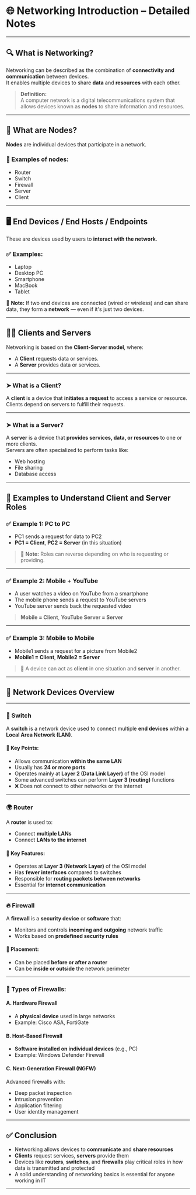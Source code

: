 # 🌐 Networking Introduction – Detailed Notes

---

## 🔍 What is Networking?

Networking can be described as the combination of **connectivity and communication** between devices.  
It enables multiple devices to share **data** and **resources** with each other.

> **Definition:**  
> A computer network is a digital telecommunications system that allows devices known as **nodes** to share information and resources.

---

## 🧩 What are Nodes?

**Nodes** are individual devices that participate in a network.

### 📌 Examples of nodes:
- Router  
- Switch  
- Firewall  
- Server  
- Client  

---

## 🖥️ End Devices / End Hosts / Endpoints

These are devices used by users to **interact with the network**.

### ✅ Examples:
- Laptop  
- Desktop PC  
- Smartphone  
- MacBook  
- Tablet  

📘 **Note:** If two end devices are connected (wired or wireless) and can share data, they form a **network** — even if it's just two devices.

---

## 🧑‍💻 Clients and Servers

Networking is based on the **Client-Server model**, where:

- A **Client** requests data or services.  
- A **Server** provides data or services.

---

### ➤ What is a Client?

A **client** is a device that **initiates a request** to access a service or resource.  
Clients depend on servers to fulfill their requests.

---

### ➤ What is a Server?

A **server** is a device that **provides services, data, or resources** to one or more clients.  
Servers are often specialized to perform tasks like:
- Web hosting  
- File sharing  
- Database access  

---

## 🧠 Examples to Understand Client and Server Roles

### ✅ Example 1: PC to PC
- PC1 sends a request for data to PC2  
- **PC1 = Client**, **PC2 = Server** (in this situation)

> 🔄 **Note:** Roles can reverse depending on who is requesting or providing.

---

### ✅ Example 2: Mobile + YouTube
- A user watches a video on YouTube from a smartphone  
- The mobile phone sends a request to YouTube servers  
- YouTube server sends back the requested video

> **Mobile = Client**, **YouTube Server = Server**

---

### ✅ Example 3: Mobile to Mobile
- Mobile1 sends a request for a picture from Mobile2  
- **Mobile1 = Client**, **Mobile2 = Server**

> 🔁 A device can act as **client** in one situation and **server** in another.

---

## 🧮 Network Devices Overview

---

### 🔌 Switch

A **switch** is a network device used to connect multiple **end devices** within a **Local Area Network (LAN)**.

#### 🔑 Key Points:
- Allows communication **within the same LAN**  
- Usually has **24 or more ports**  
- Operates mainly at **Layer 2 (Data Link Layer)** of the OSI model  
- Some advanced switches can perform **Layer 3 (routing)** functions  
- ❌ Does not connect to other networks or the internet  

---

### 🌍 Router

A **router** is used to:
- Connect **multiple LANs**
- Connect **LANs to the internet**

#### 🔑 Key Features:
- Operates at **Layer 3 (Network Layer)** of the OSI model  
- Has **fewer interfaces** compared to switches  
- Responsible for **routing packets between networks**  
- Essential for **internet communication**  

---

### 🔥 Firewall

A **firewall** is a **security device** or **software** that:
- Monitors and controls **incoming and outgoing** network traffic  
- Works based on **predefined security rules**

#### 🧱 Placement:
- Can be placed **before or after a router**  
- Can be **inside or outside** the network perimeter  

---

### 🔐 Types of Firewalls:

#### A. Hardware Firewall
- A **physical device** used in large networks  
- Example: Cisco ASA, FortiGate

#### B. Host-Based Firewall
- **Software installed on individual devices** (e.g., PC)  
- Example: Windows Defender Firewall

#### C. Next-Generation Firewall (NGFW)
Advanced firewalls with:
- Deep packet inspection  
- Intrusion prevention  
- Application filtering  
- User identity management  

---

## ✅ Conclusion

- Networking allows devices to **communicate** and **share resources**  
- **Clients** request services, **servers** provide them  
- Devices like **routers**, **switches**, and **firewalls** play critical roles in how data is transmitted and protected  
- A solid understanding of networking basics is essential for anyone working in IT

---


